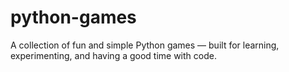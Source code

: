 # python-games
A collection of fun and simple Python games — built for learning, experimenting, and having a good time with code.
